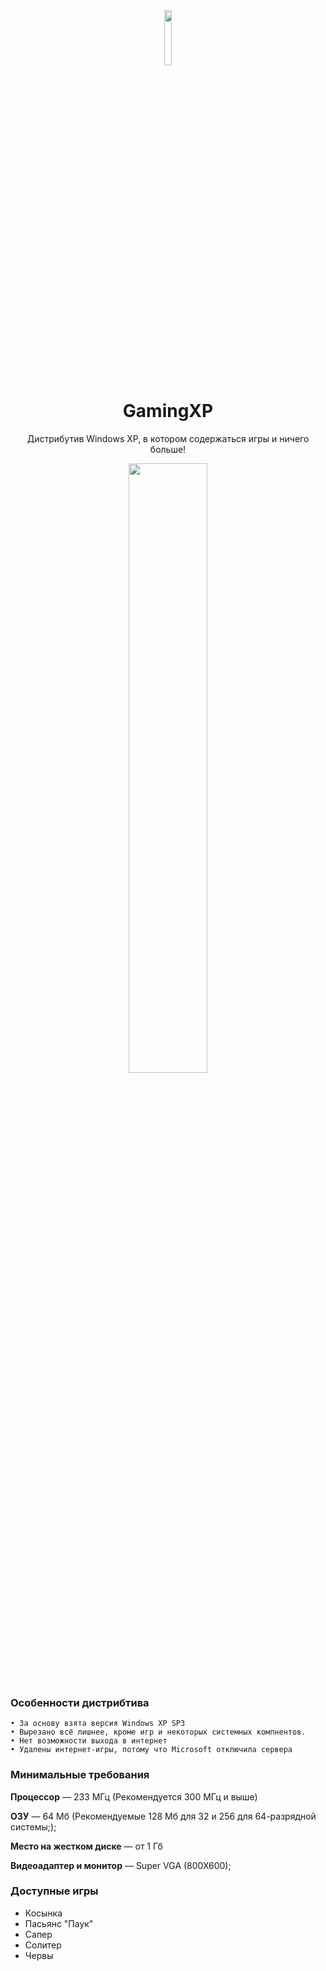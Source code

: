 <div align="center"><img src="https://user-images.githubusercontent.com/79802366/183930426-920569b4-baca-4e75-adb5-43528024dc06.png" width="15%" height="15%"></div>
  <h1 align="center">GamingXP</h1>
  <p align="center">Дистрибутив Windows XP, в котором содержаться игры и ничего больше!</p>
<div align="center">
<img src="https://user-images.githubusercontent.com/79802366/183933199-f38c30aa-b5cb-4a77-a8d8-f7f0cf5d5a12.png" width="50%" height="50%" align="center">
</div>

### Особенности дистрибтива
    • За основу взята версия Windows XP SP3
    • Вырезано всё лишнее, кроме игр и некоторых системных компнентов.
    • Нет возможности выхода в интернет
    • Удалены интернет-игры, потому что Microsoft отключила сервера

### Минимальные требования

**Процессор** — 233 МГц (Рекомендуется 300 МГц и выше)

**ОЗУ** — 64 Мб (Рекомендуемые 128 Мб для 32 и 256 для 64-разрядной системы;);

**Место на жестком диске** — от 1 Гб

**Видеоадаптер и монитор** — Super VGA (800X600);

### Доступные игры

- Косынка
- Пасьянс "Паук"
- Сапер
- Солитер
- Червы
